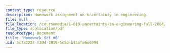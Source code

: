 ```yaml
---
content_type: resource
description: Homework assignment on uncertainty in engineering.
file: null
file_location: /coursemedia/1-010-uncertainty-in-engineering-fall-2008/5c7a2224f30420195c5db45afa6c6994_homework_08.pdf
file_type: application/pdf
resourcetype: Document
title: 'Homework Set #8'
uid: 5c7a2224-f304-2019-5c5d-b45afa6c6994
---
```

